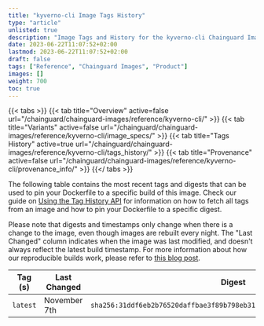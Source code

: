 ```yaml
---
title: "kyverno-cli Image Tags History"
type: "article"
unlisted: true
description: "Image Tags and History for the kyverno-cli Chainguard Image"
date: 2023-06-22T11:07:52+02:00
lastmod: 2023-06-22T11:07:52+02:00
draft: false
tags: ["Reference", "Chainguard Images", "Product"]
images: []
weight: 700
toc: true
---
```


{{< tabs >}}
{{< tab title="Overview" active=false url="/chainguard/chainguard-images/reference/kyverno-cli/" >}}
{{< tab title="Variants" active=false url="/chainguard/chainguard-images/reference/kyverno-cli/image_specs/" >}}
{{< tab title="Tags History" active=true url="/chainguard/chainguard-images/reference/kyverno-cli/tags_history/" >}}
{{< tab title="Provenance" active=false url="/chainguard/chainguard-images/reference/kyverno-cli/provenance_info/" >}}
{{</ tabs >}}

The following table contains the most recent tags and digests that can be used to pin your Dockerfile to a specific build of this image. Check our guide on [Using the Tag History API](/chainguard/chainguard-images/using-the-tag-history-api/) for information on how to fetch all tags from an image and how to pin your Dockerfile to a specific digest.

Please note that digests and timestamps only change when there is a change to the image, even though images are rebuilt every night. The "Last Changed" column indicates when the image was last modified, and doesn't always reflect the latest build timestamp. For more information about how our reproducible builds work, please refer to [this blog post](https://www.chainguard.dev/unchained/reproducing-chainguards-reproducible-image-builds).

| Tag (s)   | Last Changed | Digest                                                                    |
|-----------|--------------|---------------------------------------------------------------------------|
|  `latest` | November 7th | `sha256:31ddf6eb2b76520daffbae3f89b798eb31be82c1f372dfb0a1e40e7060364577` |

